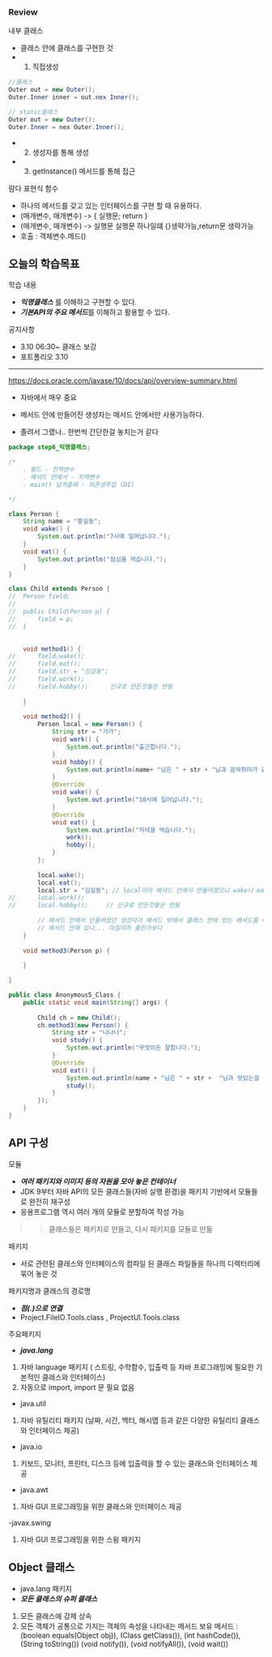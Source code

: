 ### Review
내부 클래스
- 클래스 안에 클래스를 구현한 것
- 1) 직접생성
```java
//클래스
Outer out = new Outer();
Outer.Inner inner = out.nex Inner();

// static클래스
Outer out = new Outer();
Outer.Inner = nex Outer.Inner();
```
- 2) 생성자를 통해 생성
- 3) getInstance() 메서드를 통해 접근

람다 표현식 함수
- 하나의 메서드를 갖고 있는 인터페이스를 구현 할 때 유용하다.
- (매개변수, 매개변수) -> { 실행문; return }
- (매개변수, 매개변수) -> 실행문                  실행문 하나일떄 {}생략가능,return문 생략가능
- 호출 : 객체변수.메드()


## 오늘의 학습목표
학습 내용
- ***익명클래스*** 를 이해하고 구현할 수 있다.
- ***기본API의 주요 메서드***를 이해하고 활용할 수 있다.


공지사항
- 3.10 06:30~ 클래스 보강
- 포트폴리오 3.10


--------------------------------------------------------------------------------------------------

https://docs.oracle.com/javase/10/docs/api/overview-summary.html
- 자바에서 매우 중요


- 메서드 안에 만들어진 생성자는 메서드 안에서만 사용가능하다.
- 졸려서 그랬나.. 한번씩 간단한걸 놓치는거 같다
```java
package step6_익명클래스;

/*
	. 필드 - 전역변수
	. 메서드 안에서 - 지역변수
	. main() 넘겨줄때 - 의존성주입 (DI)

*/

class Person {
	String name = "홍길동";
	void wake() {
		System.out.println("7시에 일어납니다.");
	}
	void eat() {
		System.out.println("점심을 먹습니다.");
	}
}

class Child extends Person {
//	Person field;
//	
//	public Child(Person p) {
//		field = p;
//	}

	
	void method1() {
//		field.wake();
//		field.eat();
//		field.str = "김길동";
//		field.work();
//		field.hobby();      신규로 만든것들은 안됨
		
	}
	
	void method2() {
		Person local = new Person() {
			String str = "가가";
			void work() {
				System.out.println("출근합니다.");
			}
			void hobby() {
				System.out.println(name+ "님은 " + str + "님과 음악취미가 같습니다.");
			}
			@Override
			void wake() {
				System.out.println("10시에 일어납니다.");
			}
			@Override
			void eat() {
				System.out.println("저녁을 먹습니다.");
				work();
				hobby();
			}
		};
		
		local.wake();
		local.eat();
		local.str = "김길동"; // local이야 메서드 안에서 만들어졌으니 wake나 eat은 사용할 수 있는데, str같은건 local 안에서 만들어졌으니 사용불가
//		local.work();
//		local.hobby();     // 신규로 만든것들은 안됨
		
		// 메서드 안에서 만들어졌던 생성자가 메서드 밖에서 클래스 안에 있는 메서드를 어떻게 사용하는거지?
		// 메서드 안에 있나... 아침이라 졸린가보다	
	}
	
	void method3(Person p) {
		
	}

}

public class Anonymous5_Class {
	public static void main(String[] args) {
		
		Child ch = new Child();
		ch.method3(new Person() {
			String str = "나나나";
			void study() {
				System.out.println("무엇이든 잘합니다.");
			}
			@Override
			void eat() {
				System.out.println(name + "님은 " + str +  "님과 맛있는걸 먹습니다.");
				study();
			}	
		});	
	}
}

```

## API 구성
모듈
- ***여러 패키지와 이미지 등의 자원을 모아 놓은 컨테이너***
- JDK 9부터 자바 API의 모든 클래스들(자바 실행 환경)을 패키지 기반에서 모듈들로 완전히 재구성
- 응용프로그램 역시 여러 개의 모듈로 분할하여 작성 가능

>> 클래스들은 패키지로 만들고, 다시 패키지를 모듈로 만듦

패키지
- 서로 관련된 클래스와 인터페이스의 컴파일 된 클래스 파일들을 하나의 디렉터리에 묶어 놓은 것

패키지명과 클래스의 경로명
- ***점(.)으로 연결***
- Project.FileIO.Tools.class  , ProjectUI.Tools.class
 
주요패키지
- ***java.lang***
1) 자바 language 패키지 ( 스트링, 수학함수, 입출력 등 자바 프로그래밍에 필요한 기본적인 클래스와 인터페이스)
2) 자동으로 import, import 문 필요 없음
- java.util
1) 자바 유틸리티 패키지 (날짜, 시간, 백터, 해시맵 등과 같은 다양한 유틸리티 클래스와 인터페이스 제공)

- java.io
1) 키보드, 모니터, 프린터, 디스크 등에 입출력을 할 수 있는 클래스와 인터페이스 제공

- java.awt
1) 자바 GUI 프로그래밍을 위한 클래스와 인터페이스 제공

-javax.swing
1) 자바 GUI 프로그래밍을 위한 스윙 패키지


## Object 클래스
- java.lang 패키지
- ***모든 클래스의 슈퍼 클래스***
1) 모든 클래스에 강제 상속
2) 모든 객체가 공통으로 가지는 객체의 속성을 나타내는 메서드 보유
메서드 : (boolean equals(Object obj)), (Class getClass()), (int hashCode()), (String toString())
(void notify()), (void notifyAll()), (void wait())









